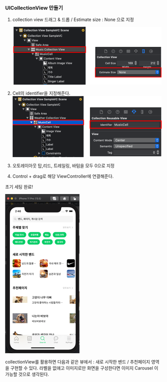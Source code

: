 ### UICollectionView 만들기

1. collection view 드래그 & 드롭 / Estimate size : None 으로 지정

   <img src="../markdown_image/appjam-4.png" alt="4-1" style="zoom:50%;" />



2. Cell의 identifier을 지정해준다.
   <img src="../markdown_image/appjam-5.png" alt="4-1" style="zoom:50%;" />

3. 오토레이아웃 탑,리드, 트레일링, 바텀을 모두 0으로 지정
4. Control + drag로 해당 ViewController에 연결해준다.



초기 세팅 완료! 

<img src="../markdown_image/appjam-6.png" alt="4-1" style="zoom:50%;" />



collectionView를 활용하면 다음과 같은 뷰에서 : 새로 시작한 밴드 / 추천페이지 영역을 구현할 수 있다. 라벨을 없애고 이미지로만 화면을 구성한다면 이미지 Carousel 이 가능할 것으로 생각된다.